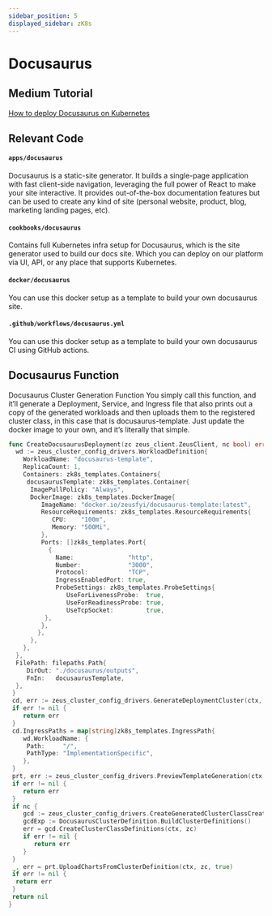 ```yaml
---
sidebar_position: 5
displayed_sidebar: zK8s
---
```


# Docusaurus #

## Medium Tutorial

[How to deploy Docusaurus on Kubernetes](https://medium.com/zeusfyi/hosted-docusaurus-in-5-minutes-and-under-10-month-af999d7ef90a)

## Relevant Code

#### ```apps/docusaurus ```

Docusaurus is a static-site generator. It builds a single-page application with fast client-side navigation,
leveraging the full power of React to make your site interactive. It provides out-of-the-box documentation features
but can be used to create any kind of site (personal website, product, blog, marketing landing pages, etc).

#### ```cookbooks/docusaurus ```

Contains full Kubernetes infra setup for Docusaurus, which is the site generator used to build our docs site. Which you
can deploy on our platform via UI, API, or any place that supports Kubernetes.

#### ```docker/docusaurus ```

You can use this docker setup as a template to build your own docusaurus site.

#### ```.github/workflows/docusaurus.yml ```

You can use this docker setup as a template to build your own docusaurus CI using GitHub actions.


## Docusaurus Function

Docusaurus Cluster Generation Function
You simply call this function, and it’ll generate a Deployment, Service, and Ingress file that also prints out a copy
of the generated workloads and then uploads them to the registered cluster class, in this case that is docusaurus-template.
Just update the docker image to your own, and it’s literally that simple.


```go
func CreateDocusaurusDeployment(zc zeus_client.ZeusClient, nc bool) error {
  wd := zeus_cluster_config_drivers.WorkloadDefinition{
    WorkloadName: "docusaurus-template",
    ReplicaCount: 1,
    Containers: zk8s_templates.Containers{
     docusaurusTemplate: zk8s_templates.Container{
      ImagePullPolicy: "Always",
      DockerImage: zk8s_templates.DockerImage{
         ImageName: "docker.io/zeusfyi/docusaurus-template:latest",
         ResourceRequirements: zk8s_templates.ResourceRequirements{
            CPU:    "100m",
            Memory: "500Mi",
		 },
         Ports: []zk8s_templates.Port{
           {
             Name:               "http",
             Number:             "3000",
             Protocol:           "TCP",
             IngressEnabledPort: true,
             ProbeSettings: zk8s_templates.ProbeSettings{
                UseForLivenessProbe:  true,
                UseForReadinessProbe: true,
                UseTcpSocket:         true,
          },
         },
        },
      },
    },
  },
  FilePath: filepaths.Path{
     DirOut: "./docusaurus/outputs",
     FnIn:   docusaurusTemplate,
  },
 }
 cd, err := zeus_cluster_config_drivers.GenerateDeploymentCluster(ctx, wd)
 if err != nil {
    return err
 }
 cd.IngressPaths = map[string]zk8s_templates.IngressPath{
    wd.WorkloadName: {
     Path:     "/",
     PathType: "ImplementationSpecific",
    },
 }
 prt, err := zeus_cluster_config_drivers.PreviewTemplateGeneration(ctx, cd)
 if err != nil {
    return err
 }
 if nc {
    gcd := zeus_cluster_config_drivers.CreateGeneratedClusterClassCreationRequest(cd)
    gcdExp := DocusaurusClusterDefinition.BuildClusterDefinitions()
    err = gcd.CreateClusterClassDefinitions(ctx, zc)
    if err != nil {
       return err
    }
 }
 _, err = prt.UploadChartsFromClusterDefinition(ctx, zc, true)
 if err != nil {
  return err
 }
 return nil
}
```
